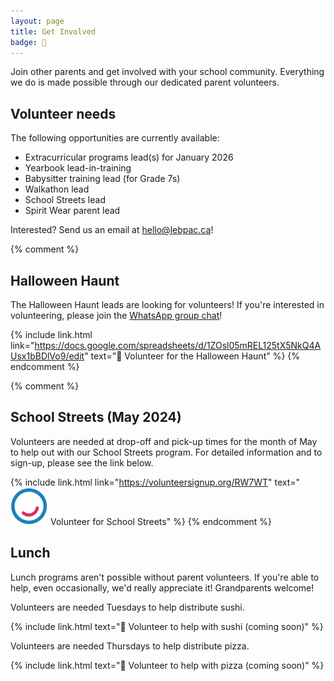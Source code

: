 ```yaml
---
layout: page
title: Get Involved
badge: 🙌
---
```


Join other parents and get involved with your school community. Everything we do is made possible through our dedicated parent volunteers.

## Volunteer needs

The following opportunities are currently available:

- Extracurricular programs lead(s) for January 2026
- Yearbook lead-in-training
- Babysitter training lead (for Grade 7s)
- Walkathon lead
- School Streets lead
- Spirit Wear parent lead

Interested? Send us an email at [hello@lebpac.ca](mailto:hello@lebpac.ca)!

{% comment %}
## Halloween Haunt

The Halloween Haunt leads are looking for volunteers! If you're interested in volunteering, please join the [WhatsApp group chat](https://chat.whatsapp.com/BwynZctcTWX6mHmWlXPa03)!

{% include link.html link="https://docs.google.com/spreadsheets/d/1ZOsl05mREL125tX5NkQ4AUsx1bBDlVo9/edit" text="🎃 Volunteer for the Halloween Haunt" %}
{% endcomment %}

{% comment %}
## School Streets (May 2024)

Volunteers are needed at drop-off and pick-up times for the month of May to help out with our School Streets program. For detailed information and to sign-up, please see the link below.

{% include link.html link="https://volunteersignup.org/RW7WT" text="![Walk Bike Roll](/assets/img/wbr_logo.png) Volunteer for School Streets" %}
{% endcomment %}

## Lunch

Lunch programs aren't possible without parent volunteers. If you're able to help, even occasionally, we'd really appreciate it! Grandparents welcome!

Volunteers are needed Tuesdays to help distribute sushi.

{% include link.html text="🍣 Volunteer to help with sushi (coming soon)" %}

Volunteers are needed Thursdays to help distribute pizza.

{% include link.html text="🍕 Volunteer to help with pizza (coming soon)" %}